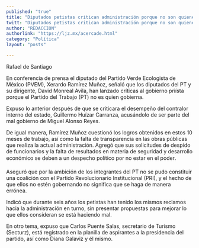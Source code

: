 ```yaml
---
published: "true"
title: "Diputados petistas critican administración porque no son quienes gobiernan: Xerardo Ramírez"
twitt: "Diputados petistas critican administración porque no son quienes gobiernan: Xerardo Ramírez"
author: "REDACCION"
authorlink: "https://ljz.mx/acercade.html"
category: "Política"
layout: "posts"

---
```



  Rafael de Santiago



  En conferencia de prensa el diputado del Partido Verde Ecologista de México (PVEM), Xerardo Ramírez Muñoz, señaló que los diputados del PT y su dirigente, David Monreal Avila, han lanzado críticas al gobierno priísta porque el Partido del Trabajo (PT) no es quien gobierna.



  Expuso lo anterior después de que se criticara el desempeño del contralor interno del estado, Guillermo Huízar Carranza, acusándolo de ser parte del mal gobierno de Miguel Alonso Reyes.



  De igual manera, Ramírez Muñoz cuestionó los logros obtenidos en estos 10 meses de trabajo, así como la falta de transparencia en las obras públicas que realiza la actual administración. Agregó que sus solicitudes de despido de funcionarios y la falta de resultados en materia de seguridad y desarrollo económico se deben a un despecho político por no estar en el poder.



  Aseguró que por la ambición de los integrantes del PT no se pudo constituir una coalición con el Partido Revolucionario Institucional (PRI), y el hecho de que ellos no estén gobernando no significa que se haga de manera errónea.



  Indicó que durante seis años los petistas han tenido los mismos reclamos hacia la administración en turno, sin presentar propuestas para mejorar lo que ellos consideran se está haciendo mal.



  En otro tema, expuso que Carlos Puente Salas, secretario de Turismo (Secturz), está registrado en la planilla de aspirantes a la presidencia del partido, así como Diana Galaviz y él mismo.



   

